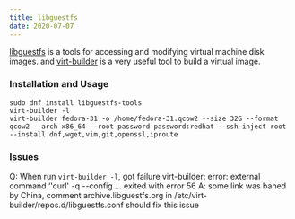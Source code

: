 ```yaml
---
title: libguestfs
date: 2020-07-07
---
```


[libguestfs](http://libguestfs.org/) is a tools for accessing and modifying virtual machine disk images.
and [virt-builder](http://libguestfs.org/virt-builder.1.html) is a very useful tool to build a virtual image.

### Installation and Usage
```
sudo dnf install libguestfs-tools
virt-builder -l
virt-builder fedora-31 -o /home/fedora-31.qcow2 --size 32G --format qcow2 --arch x86_64 --root-password password:redhat --ssh-inject root --install dnf,wget,vim,git,openssl,iproute
```


### Issues
Q: When run `virt-builder -l`, got failure
virt-builder: error: external command ‘'curl' -q --config ...  exited with error 56
A: some link was baned by China, comment archive.libguestfs.org in
/etc/virt-builder/repos.d/libguestfs.conf should fix this issue
